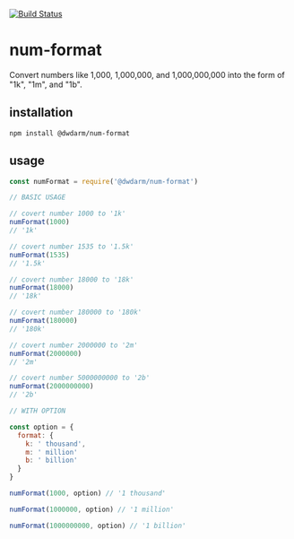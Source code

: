 [![Build Status](https://app.travis-ci.com/dwdarm/num-format.svg?branch=master)](https://app.travis-ci.com/dwdarm/num-format)
<br />
# num-format
Convert numbers like 1,000, 1,000,000, and 1,000,000,000 into the form of "1k", "1m", and "1b".

## installation
```
npm install @dwdarm/num-format
```

## usage
```javascript
const numFormat = require('@dwdarm/num-format') 

// BASIC USAGE

// covert number 1000 to '1k'
numFormat(1000)
// '1k'

// covert number 1535 to '1.5k'
numFormat(1535)
// '1.5k'

// covert number 18000 to '18k'
numFormat(18000)
// '18k'

// covert number 180000 to '180k'
numFormat(180000)
// '180k'

// covert number 2000000 to '2m'
numFormat(2000000)
// '2m'

// covert number 5000000000 to '2b'
numFormat(2000000000)
// '2b'

// WITH OPTION

const option = {
  format: {
    k: ' thousand',
    m: ' million'
    b: ' billion'
  }
}

numFormat(1000, option) // '1 thousand'

numFormat(1000000, option) // '1 million'

numFormat(1000000000, option) // '1 billion'

```
